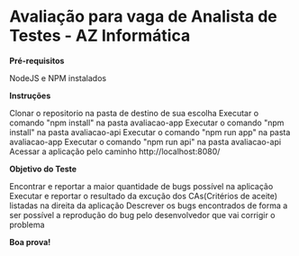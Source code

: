 # Avaliação para vaga de Analista de Testes - AZ Informática #

**Pré-requisitos**

NodeJS e NPM instalados

**Instruções**

Clonar o repositorio na pasta de destino de sua escolha
Executar o comando "npm install" na pasta avaliacao-app
Executar o comando "npm install" na pasta avaliacao-api
Executar o comando "npm run app" na pasta avaliacao-app
Executar o comando "npm run api" na pasta avaliacao-api
Acessar a aplicação pelo caminho http://localhost:8080/

**Objetivo do Teste**

Encontrar e reportar a maior quantidade de bugs possível na aplicação
Executar e reportar o resultado da excução dos CAs(Critérios de aceite) listadas na direita da aplicação
Descrever os bugs encontrados de forma a ser possível a reprodução do bug pelo desenvolvedor que vai corrigir o problema

**Boa prova!**